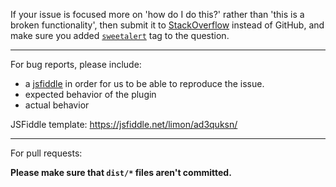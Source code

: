 If your issue is focused more on 'how do I do this?' rather than 'this is a broken functionality', then submit it to [StackOverflow](http://stackoverflow.com/questions/ask) instead of GitHub, and make sure you added [`sweetalert`](http://stackoverflow.com/questions/tagged/sweetalert) tag to the question.

---

For bug reports, please include:
 
- a [jsfiddle](https://jsfiddle.net/) in order for us to be able to reproduce the issue.
- expected behavior of the plugin
- actual behavior

JSFiddle template: https://jsfiddle.net/limon/ad3quksn/

---

For pull requests:

**Please make sure that `dist/*` files aren't committed.**
